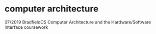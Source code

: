 # computer architecture
07/2019 BradfieldCS Computer Architecture and the Hardware/Software Interface coursework
